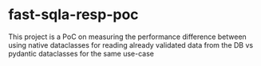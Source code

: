 # fast-sqla-resp-poc
This project is a PoC on measuring the performance difference between using native dataclasses for reading already validated data from the DB vs pydantic dataclasses for the same use-case
